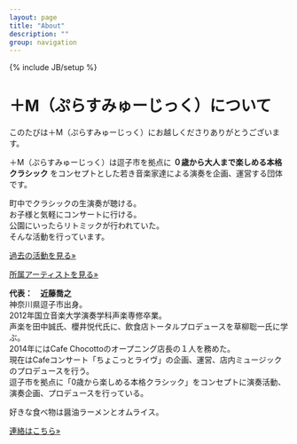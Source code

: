 ```yaml
---
layout: page
title: "About"
description: ""
group: navigation
---
```

{% include JB/setup %}

# ＋M（ぷらすみゅーじっく）について

このたびは＋M（ぷらすみゅーじっく）にお越しくださりありがとうございます。

＋M（ぷらすみゅーじっく）は逗子市を拠点に __０歳から大人まで楽しめる本格クラシック__ をコンセプトとした若き音楽家達による演奏を企画、運営する団体です。

町中でクラシックの生演奏が聴ける。  
お子様と気軽にコンサートに行ける。  
公園にいったらリトミックが行われていた。  
そんな活動を行っています。

<p><a class="btn btn-default" href="{{ post.url | prepend: site.baseurl }}" role="button">過去の活動を見る»</a></p>
<p><a class="btn btn-default" href="{{ post.url | prepend: site.baseurl }}/artists.html" role="button">所属アーティストを見る»</a></p>


__代表：　近藤喬之__  
神奈川県逗子市出身。  
2012年国立音楽大学演奏学科声楽専修卒業。  
声楽を田中誠氏、櫻井悦代氏に、飲食店トータルプロデュースを草柳聡一氏に学ぶ。  
2014年にはCafe Chocottoのオープニング店長の１人を務めた。  
現在はCafeコンサート「ちょこっとライヴ」の企画、運営、店内ミュージックのプロデュースを行う。  
逗子市を拠点に「0歳から楽しめる本格クラシック」をコンセプトに演奏活動、演奏企画、プロデュースを行っている。

好きな食べ物は醤油ラーメンとオムライス。
<p><a class="btn btn-default" href="{{ post.url | prepend: site.baseurl }}/contact.html" role="button">連絡はこちら»</a></p>